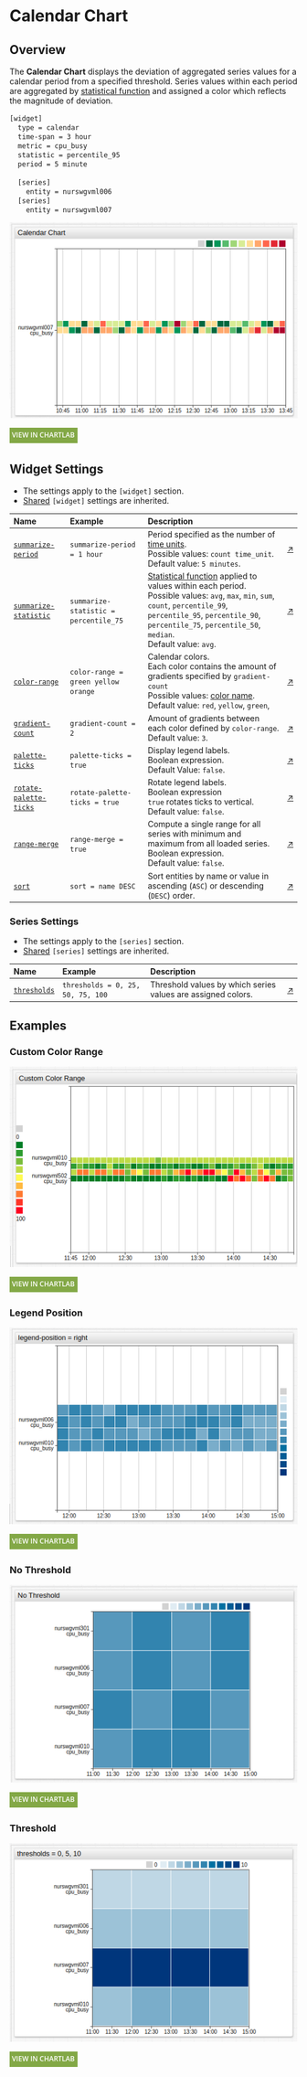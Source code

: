 # Calendar Chart

## Overview

The **Calendar Chart** displays the deviation of aggregated series values for a calendar period from a specified threshold. Series values within each period are aggregated by [statistical function](../../configuration/aggregators.md) and assigned a color which reflects the magnitude of deviation.

```ls
[widget]
  type = calendar
  time-span = 3 hour
  metric = cpu_busy
  statistic = percentile_95
  period = 5 minute

  [series]
    entity = nurswgvml006
  [series]
    entity = nurswgvml007
```

![](./images/calendar-title.png)

[![](../../images/button.png)](https://apps.axibase.com/chartlab/b9406af1)

## Widget Settings

* The settings apply to the `[widget]` section.
* [Shared](../shared/README.md#widget-settings) `[widget]` settings are inherited.

Name | Example | Description | &nbsp;
:--|:--|:--|:--
<a name="summarize-period"></a>[`summarize-period`](#summarize-period) | `summarize-period = 1 hour` | Period specified as the number of [time units](https://axibase.com/docs/atsd/api/data/series/time-unit.html).<br>Possible values: `count time_unit`.<br>Default value: `5 minutes`. | [↗](https://apps.axibase.com/chartlab/5da13f1d)
<a name="summarize-statistic"></a>[`summarize-statistic`](#summarize-statistic) | `summarize-statistic = percentile_75` | [Statistical function](../../configuration/aggregators.md) applied to values within each period.<br>Possible values: `avg`, `max`, `min`, `sum`, `count`, `percentile_99`, `percentile_95`, `percentile_90`, `percentile_75`, `percentile_50`, `median`.<br>Default value: `avg`.| [↗](https://apps.axibase.com/chartlab/0d76b3c0)
<a name="color-range"></a>[`color-range`](#color-range) | `color-range = green yellow orange`| Calendar colors.<br>Each color contains the amount of gradients specified by `gradient-count`<br>Possible values: [color name](https://en.wikipedia.org/wiki/Web_colors).<br>Default value: `red`, `yellow`, `green`, |[↗](https://apps.axibase.com/chartlab/e2aa5acc)
<a name="gradient-count"></a>[`gradient-count`](#gradient-count) | `gradient-count = 2` | Amount of gradients between each color defined by `color-range`.<br>Default value: `3`. | [↗](https://apps.axibase.com/chartlab/ac1b1044)
<a name="palette-ticks"></a>[`palette-ticks`](#palette-ticks) | `palette-ticks = true` | Display legend labels.<br>Boolean expression.<br>Default Value: `false`. | [↗](https://apps.axibase.com/chartlab/b9961101)
<a name="rotate-palette-ticks"></a>[`rotate-palette-ticks`](#rotate-palette-ticks) | `rotate-palette-ticks = true` | Rotate legend labels.<br>Boolean expression<br>`true` rotates ticks to vertical.<br>Default value: `false`.| [↗](https://apps.axibase.com/chartlab/0f9e807b/2/)
<a name="range-merge"></a>[`range-merge`](#range-merge) | `range-merge = true` | Compute a single range for all series with minimum and maximum from all loaded series.<br>Boolean expression.<br>Default value: `false`. | [↗](https://apps.axibase.com/chartlab/a7eaf575)
<a name="sort"></a>[`sort`](#sort) | `sort = name DESC` | Sort entities by name or value in ascending (`ASC`) or descending (`DESC`) order.<br> | [↗](https://apps.axibase.com/chartlab/431e0d53)

### Series Settings

* The settings apply to the `[series]` section.
* [Shared](../shared/README.md#series-settings) `[series]` settings are inherited.

Name | Example | Description | &nbsp;
:--|:--|:--|:--
<a name="thresholds"></a>[`thresholds`](#thresholds) | `thresholds = 0, 25, 50, 75, 100` | Threshold values by which series values are assigned colors.| [↗](https://apps.axibase.com/chartlab/0c1b1096)

## Examples

### Custom Color Range

![](./images/custom-color-range.png)

[![](../../images/button.png)](https://apps.axibase.com/chartlab/bb02e108)

### Legend Position

![](./images/legend-position-image.png)

[![](../../images/button.png)](https://apps.axibase.com/chartlab/a195dabf)

### No Threshold

![](./images/no-threshold.png)

[![](../../images/button.png)](https://apps.axibase.com/chartlab/4b8c3765)

### Threshold

![](./images/threshold-image.png)

[![](../../images/button.png)](https://apps.axibase.com/chartlab/48392984)
